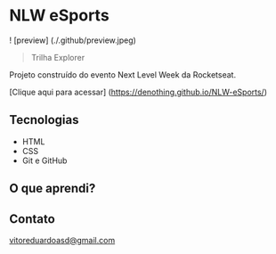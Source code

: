 # NLW eSports 

! [preview] (./.github/preview.jpeg)

> Trilha Explorer

Projeto construído do evento Next Level Week da Rocketseat.

[Clique aqui para acessar] (https://denothing.github.io/NLW-eSports/)



## Tecnologias 

 - HTML
 - CSS
 - Git e GitHub

## O que aprendi?

 

## Contato
 
 vitoreduardoasd@gmail.com

